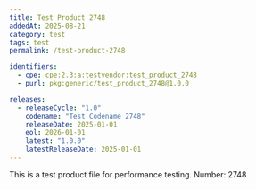```yaml
---
title: Test Product 2748
addedAt: 2025-08-21
category: test
tags: test
permalink: /test-product-2748

identifiers:
  - cpe: cpe:2.3:a:testvendor:test_product_2748
  - purl: pkg:generic/test_product_2748@1.0.0

releases:
  - releaseCycle: "1.0"
    codename: "Test Codename 2748"
    releaseDate: 2025-01-01
    eol: 2026-01-01
    latest: "1.0.0"
    latestReleaseDate: 2025-01-01
---
```


This is a test product file for performance testing. Number: 2748

